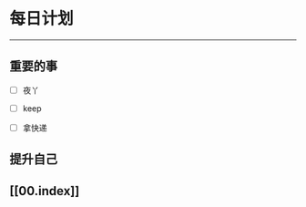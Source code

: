 
# 每日计划
---
## 重要的事

- [ ]    夜丫
- [ ]   keep
- [ ]  拿快递



## 提升自己

  



## [[00.index]]










